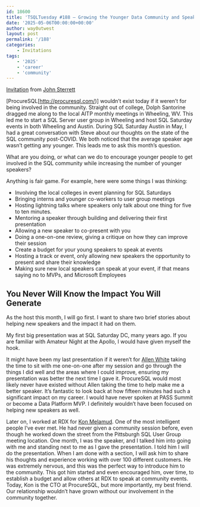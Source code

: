 ```yaml
---
id: 18600
title: 'TSQLTuesday #188 – Growing the Younger Data Community and Speakers'
date: '2025-05-06T00:00:00+00:00'
author: way0utwest
layout: post
permalink: '/188'
categories:
    - Invitations
tags:
    - '2025'
    - 'career'
    - 'community'
---
```

[Invitation](https://procuresql.com/blog/2025/07/01/tsqltuesday-188-growing-the-younger-data-community-and-speakers/) from [John Sterrett](https://procuresql.com/blog/author/johnsterrett/)

[ProcureSQL[http://procuresql.com/)] wouldn’t exist today if it weren’t for being involved in the community. Straight out of college, Dolph Santorine dragged me along to the local AITP monthly meetings in Wheeling, WV.  This led me to start a SQL Server user group in Wheeling and host SQL Saturday events in both Wheeling and Austin. During SQL Saturday Austin in May, I had a great conversation with Steve about our thoughts on the state of the SQL community post-COVID. We both noticed that the average speaker age wasn’t getting any younger. This leads me to ask this month’s question.

What are you doing, or what can we do to encourage younger people to get involved in the SQL community while increasing the number of younger speakers?

Anything is fair game. For example, here were some things I was thinking:

- Involving the local colleges in event planning for SQL Saturdays
- Bringing interns and younger co-workers to user group meetings
- Hosting lightning talks where speakers only talk about one thing for five to ten minutes.
- Mentoring a speaker through building and delivering their first presentation
- Allowing a new speaker to co-present with you
- Doing a one-on-one review, giving a critique on how they can improve their session
- Create a budget for your young speakers to speak at events
- Hosting a track or event, only allowing new speakers the opportunity to present and share their knowledge
- Making sure new local speakers can speak at your event, if that means saying no to MVPs, and Microsoft Employees

## You Never Will Know the Impact You Will Generate
As the host this month, I will go first. I want to share two brief stories about helping new speakers and the impact it had on them.

My first big presentation was at SQL Saturday DC, many years ago. If you are familiar with Amateur Night at the Apollo, I would have given myself the hook.

It might have been my last presentation if it weren’t for [Allen White](https://www.linkedin.com/in/allenw2) taking the time to sit with me one-on-one after my session and go through the things I did well and the areas where I could improve, ensuring my presentation was better the next time I gave it. ProcureSQL would most likely never have existed without Allen taking the time to help make me a better speaker.  It’s fantastic to look back at how fifteen minutes had such a significant impact on my career.  I would have never spoken at PASS Summit or become a Data Platform MVP. I definitely wouldn’t have been focused on helping new speakers as well.

Later on, I worked at RDX for [Kon Melamud](https://www.linkedin.com/in/konstantin-melamud-56389363/). One of the most intelligent people I’ve ever met. He had never given a community session before, even though he worked down the street from the Pittsburgh SQL User Group meeting location. One month, I was the speaker, and I talked him into going with me and standing next to me as I gave the presentation. I told him I will do the presentation. When I am done with a section, I will ask him to share his thoughts and experience working with over 100 different customers. He was extremely nervous, and this was the perfect way to introduce him to the community.  This got him started and even encouraged him, over time, to establish a budget and allow others at RDX to speak at community events.  Today, Kon is the CTO at ProcureSQL, but more importantly, my best friend. Our relationship wouldn’t have grown without our involvement in the community together.